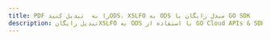 ---title: PDF را به  تبدیل کنیدODS، XSLFO به ODS مبدل رایگان یا GO SDKdescription: تبدیل رایگانXSLFO به ODS با استفاده از GO Cloud APIs & SDK همچنین اسناد PDF را در Cloud ایجاد، ویرایش و رندر کنید.---